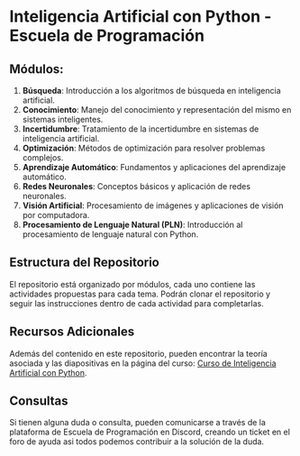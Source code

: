 # Inteligencia Artificial con Python - Escuela de Programación


## Módulos:

1. **Búsqueda**: Introducción a los algoritmos de búsqueda en inteligencia artificial.
2. **Conocimiento**: Manejo del conocimiento y representación del mismo en sistemas inteligentes.
3. **Incertidumbre**: Tratamiento de la incertidumbre en sistemas de inteligencia artificial.
4. **Optimización**: Métodos de optimización para resolver problemas complejos.
5. **Aprendizaje Automático**: Fundamentos y aplicaciones del aprendizaje automático.
6. **Redes Neuronales**: Conceptos básicos y aplicación de redes neuronales.
7. **Visión Artificial**: Procesamiento de imágenes y aplicaciones de visión por computadora.
8. **Procesamiento de Lenguaje Natural (PLN)**: Introducción al procesamiento de lenguaje natural con Python.

## Estructura del Repositorio

El repositorio está organizado por módulos, cada uno contiene las actividades propuestas para cada tema. Podrán clonar el repositorio y seguir las instrucciones dentro de cada actividad para completarlas.

## Recursos Adicionales

Además del contenido en este repositorio, pueden encontrar la teoría asociada y las diapositivas en la página del curso: [Curso de Inteligencia Artificial con Python](https://escueladeprogramacion.notion.site/IA-CON-PYTHON-a7d27e06fa89421fa55b08ccbe7c0fba).

## Consultas

Si tienen alguna duda o consulta, pueden comunicarse a través de la plataforma de Escuela de Programación en Discord, creando un ticket en el foro de ayuda asi todos podemos contribuir a la solución de la duda.
